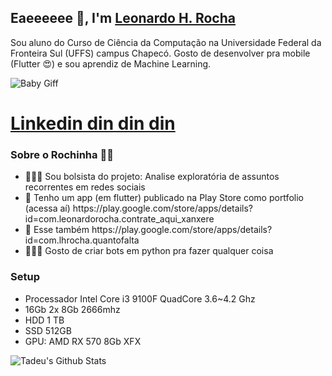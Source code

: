 

<h2>Eaeeeeee 👋, I'm <a href="https://github.com/leonardorh18">Leonardo H. Rocha</a></h2>
<p>Sou aluno do Curso de Ciência da Computação na Universidade Federal da Fronteira Sul (UFFS) campus Chapecó.            
    Gosto de desenvolver pra mobile (Flutter 😍) e sou aprendiz de Machine Learning.
</p>
<p>
  
 <img align="center" src="https://media1.tenor.com/images/fcf226953b6a025c1bf7882f6c46655a/tenor.gif?itemid=17689613" alt="Baby Giff">  

</p>

<h1> <a href= "https://www.linkedin.com/in/leonardo-heidrich-rocha-064821157/" >Linkedin din din din </a> </h1>

<h3>Sobre o Rochinha 👨‍💻 </h3>

<ul>
    <li>👨🏻‍🎓 Sou bolsista do projeto: Analise exploratória de assuntos recorrentes em redes sociais</li>
    <li>📱 Tenho um app (em flutter) publicado na Play Store como portfolio (acessa aí) https://play.google.com/store/apps/details?id=com.leonardorocha.contrate_aqui_xanxere</li>
     <li>📱 Esse também https://play.google.com/store/apps/details?id=com.lhrocha.quantofalta</li>
    <li>🧑🏻‍🚀 Gosto de criar bots em python pra fazer qualquer coisa</li>
   
</ul>
<h3> Setup </h3>
<ul>
    <li> Processador Intel Core i3 9100F QuadCore 3.6~4.2 Ghz </li>
    <li> 16Gb 2x 8Gb 2666mhz </li>
    <li> HDD 1 TB</li>
    <li> SSD 512GB</li>
    <li> GPU: AMD RX 570 8Gb XFX</li>
    
</ul>


<img align="center" src="https://github-readme-stats.vercel.app/api?username=leonardorh18&show_icons=true&hide_border=true" alt="Tadeu's Github Stats">

